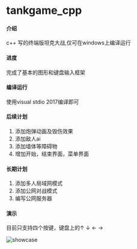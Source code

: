 # tankgame_cpp

#### 介绍
c++ 写的终端版坦克大战,仅可在windows上编译运行

#### 进度
完成了基本的图形和键盘输入框架

#### 编译运行
使用visual stdio 2017编译即可

#### 后续计划
1. 添加炮弹动画及毁伤效果
2. 添加敌人ai
3. 添加墙体等障碍物
4. 增加开始，结束界面，菜单界面

#### 长期计划
1. 添加多人局域网模式
2. 添加公网对战模式
3. 编写公网服务器

#### 演示
目前只支持四个按键，键盘上的↑ ↓ ← →

![showcase](https://gitee.com/hfh1999/tankgame_cpp/raw/master/showcase.gif)
